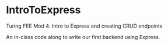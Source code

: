 # IntroToExpress
Turing FEE Mod 4: Intro to Express and creating CRUD endpoints

An in-class code along to write our first backend using Express.
